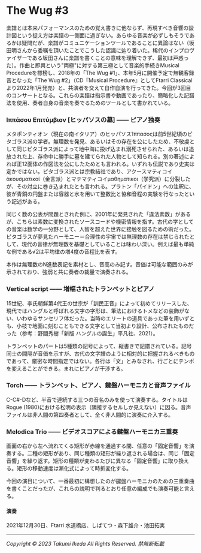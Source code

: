 # The Wug #3

楽譜とは本来パフォーマンスのための覚え書きに他ならず、再現すべき音響の設計図という捉え方は楽譜の一側面に過ぎない。あらゆる音楽が必ずしもそうであるかは疑問だが、楽譜がコミュニケーションツールであることに異論はない（坂田明さんから委嘱を頂いたことでこうした認識に辿り着いた。稀代のインプロヴァイザーである坂田さんに楽譜を書くことの意味を理解できず、最初は戸惑った）。作曲と即興という"両極"に対する第三極として音楽的手続きMusical Procedureを標榜し、2018年の「The Wug #1」、本年5月に開催予定で無観客録音となった「The Wug #2」（CD『Musical Procedure』としてFtarri Classicalより2022年1月発売）と、共演者を交えて自作自演を行ってきた。今回が3回目のコンサートとなる。これらの楽譜は指示書や動画であったり、簡略化した記譜法を使用、奏者自身の音楽を奏でるためのツールとして書かれている。

### Ιππάσου Επιτύμβιον [ヒッパソスの墓] ―― ピアノ独奏
メタポンティオン（現在の南イタリア）のヒッパソスΊππασοςは前5世紀頃のピタゴラス派の学者。無理数を発見、あるいはその存在を公にしたため、不敬虔として同じピタゴラス派によって地中海に投げ込まれ溺死させられた、あるいは追放された上、存命中に勝手に墓を建てられた人物として知られる。別の著述によれば正12面体の作図法を公にしたためとも言われる。いずれも伝説であり史実は定かではない。ピタゴラス派とは宗教結社であり、アクースマティコイἀκουσματικοί（金言派）とマテマティコイμαθηματικοι（学究派）に分裂したが、その対立に巻き込まれたとも言われる。プラトン「パイドン」への注釈に、彼が青銅の円盤または容器と水を用いて整数比と協和音程の実験を行なったという記述がある。

同じく数の公表が問題とされた例に、2001年に発見された「違法素数」があるが、こちらは素数に変換されたソースコードや機密情報を指す。古代の学としての音楽は数学の一分野として、人智を超えた世界に接触を図るための術だった。ピタゴラスが夢見たハーモニー＝合理性の宇宙では無理数の存在は禁じられたとして、現代の音律が無理数を基礎としていることは味わい深い。例えば最も単純な例である√2は平均律の増4度の音程比を表す。

本作は無理数のN進数表記を素材とし、音高のみ記す。音価は可能な範囲のみが示されており、強弱と共に奏者の裁量で演奏される。


### Vertical script ―― 増幅されたトランペットとピアノ
15世紀、李氏朝鮮第4代王の世宗が「訓民正音」によって初めてリリースした、現代ではハングルと呼ばれる文字の字形は、筆法におけるトメなどの装飾がない、いわゆるサンセリフ体だった。当時のエリートの道具であった筆を用いずとも、小枝で地面に刻むこともできる文字として当初より設計、公布されたものだった（参考：野間秀樹「新版 ハングルの誕生」平凡社、2021）。

トランペットのパートは5種類の記号によって、縦書きで記譜されている。記号同士の間隔が音価を示すが、古代の文字譜のように相対的に把握されるべきものであって、厳密な時間指定ではない。各行は「文」とみなされ、行ごとにテンポを変えることができる。まれにピアノが干渉する。


### Torch ―― トランペット、ピアノ、鍵盤ハーモニカと音声ファイル
C-C#-Dなど、半音で連続する三つの音名のみを使って演奏する。タイトルはRogue (1980)における松明の表示（隣接するセルしか見えない）に因る。音声ファイルは非人間の第四奏者として、全く非人間的に演奏に介入する。


### Melodica Trio ―― ビデオスコアによる鍵盤ハーモニカ三重奏
画面の右から左へ流れてくる矩形が赤線を通過する間、任意の「固定音響」を演奏する。二種の矩形があり、同じ種類の矩形が繰り返される場合は、同じ「固定音響」を繰り返す。矩形の種類が変わるたびに異なる「固定音響」に取り換える。矩形の移動速度は漸化式によって時折変化する。

今回の演目について、一番最初に構想したのが鍵盤ハーモニカのための三重奏曲を書くことだったが、これらの説明で判るとおり任意の編成でも演奏可能と言える。

#### 演奏
2021年12月30日、Ftarri 水道橋店、しばてつ・森下雄介・池田拓実

---
*Copyright © 2023 Takumi Ikeda All Rights Reserved. 禁無断転載*